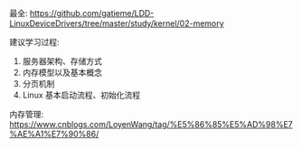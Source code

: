 
最全: https://github.com/gatieme/LDD-LinuxDeviceDrivers/tree/master/study/kernel/02-memory

建议学习过程:

1. 服务器架构、存储方式
2. 内存模型以及基本概念
3. 分页机制
4. Linux 基本启动流程、初始化流程

内存管理: https://www.cnblogs.com/LoyenWang/tag/%E5%86%85%E5%AD%98%E7%AE%A1%E7%90%86/



